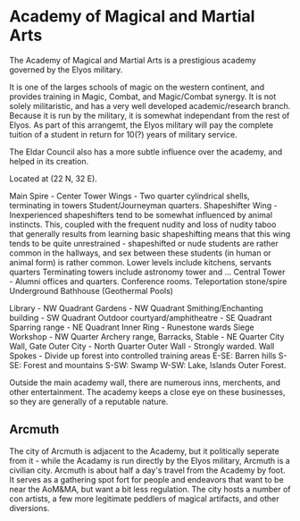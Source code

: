 # Academy of Magical and Martial Arts

The Academy of Magical and Martial Arts is a prestigious academy governed by the Elyos military.

It is one of the larges schools of magic on the western continent, and provides training in Magic, Combat, and Magic/Combat synergy. 
It is not solely militaristic, and has a very well developed academic/research branch.
Because it is run by the military, it is somewhat independant from the rest of Elyos. 
As part of this arrangemt, the Elyos military will pay the complete tuition of a student in return for 10(?) years of military service.

The Eldar Council also has a more subtle influence over the academy, and helped in its creation.

Located at (22 N, 32 E).


Main Spire - Center
Tower Wings - Two quarter cylindrical shells, terminating in towers
Student/Journeyman quarters.
Shapeshifter Wing - Inexperienced shapeshifters tend to be somewhat
influenced by animal instincts. This, coupled with the frequent nudity
and loss of nudity taboo that generally results from learning basic
shapeshifting means that this wing tends to be quite unrestrained -
shapeshifted or nude students are rather common in the hallways, and
sex between these students (in human or animal form) is rather common.
Lower levels include kitchens, servants quarters
Terminating towers include astronomy tower and ...
Central Tower - Alumni offices and quarters. Conference rooms. Teleportation stone/spire
Underground Bathhouse (Geothermal Pools)

Library - NW Quadrant
Gardens - NW Quadrant
Smithing/Enchanting building - SW Quadrant
Outdoor courtyard/amphitheatre - SE Quadrant
Sparring range - NE Quadrant
Inner Ring - Runestone wards
Siege Workshop - NW Quarter
Archery range, Barracks, Stable - NE Quarter
City Wall, Gate
Outer City - North Quarter
Outer Wall - Strongly warded.
Wall Spokes - Divide up forest into controlled training areas
E-SE: Barren hills
S-SE: Forest and mountains
S-SW: Swamp
W-SW: Lake, Islands
Outer Forest.


Outside the main academy wall, there are numerous inns, merchents, and other entertainment. The academy keeps a close eye on these businesses, so they are generally of a reputable nature.


## Arcmuth

The city of Arcmuth is adjacent to the Academy, but it politically seperate from it - while the Acadamy is run directly by the Elyos military, Arcmuth is a civilian city.
Arcmuth is about half a day's travel from the Academy by foot. It serves as a gathering spot fort for people and endeavors that want to be near the AoM&MA, but want a bit less regulation.
The city hosts a number of con artists, a few more legitimate peddlers of magical artifacts, and other diversions.
